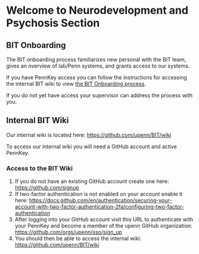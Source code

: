 # Welcome to Neurodevelopment and Psychosis Section 


## BIT Onboarding

The BIT onboarding process familiarizes new personal with the BIT team, gives an overview of lab/Penn systems, and grants access to our systems.

If you have PennKey access you can follow the instructions for accessing the internal BIT wiki to view [the BIT Onboarding process](https://github.com/upenn/BIT/wiki/BIT-Onboarding).

If you do not yet have access your supervisor can address the process with you.

## Internal BIT Wiki

Our internal wiki is located here: https://github.com/upenn/BIT/wiki

To access our internal wiki you will need a GitHub account and active PennKey.

### Access to the BIT Wiki

1. If you do not have an existing GitHub account create one here: https://github.com/signup
2. If two-factor authentication is not enabled on your account enable it here: https://docs.github.com/en/authentication/securing-your-account-with-two-factor-authentication-2fa/configuring-two-factor-authentication
3. After logging into your GitHub account visit this URL to authenticate with your PennKey and become a member of the upenn GitHub organization: https://github.com/orgs/upenn/sso/sign_up
4. You should then be able to access the internal wiki: https://github.com/upenn/BIT/wiki
